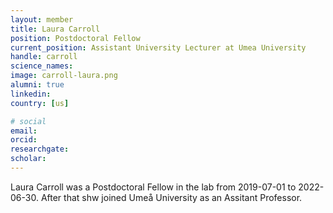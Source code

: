```yaml
---
layout: member
title: Laura Carroll
position: Postdoctoral Fellow
current_position: Assistant University Lecturer at Umea University
handle: carroll
science_names:
image: carroll-laura.png
alumni: true
linkedin:
country: [us]

# social
email:
orcid:
researchgate:
scholar:
---
```


Laura Carroll was a Postdoctoral Fellow in the lab from 2019-07-01 to 2022-06-30. After that shw joined Umeå University as an Assitant Professor.
